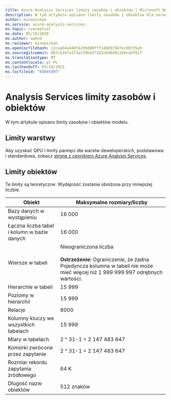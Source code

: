 ```yaml
---
title: Azure Analysis Services limity zasobów i obiektów | Microsoft Docs
description: W tym artykule opisano limity zasobów i obiektów dla serwera Azure Analysis Services.
author: minewiskan
ms.service: azure-analysis-services
ms.topic: conceptual
ms.date: 05/19/2020
ms.author: owend
ms.reviewer: minewiskan
ms.openlocfilehash: c2caab4e449f4299d00fff14b697887ec00f35e6
ms.sourcegitcommit: 867cb1b7a1f3a1f0b427282c648d411d0ca4f81f
ms.translationtype: MT
ms.contentlocale: pl-PL
ms.lasthandoff: 03/19/2021
ms.locfileid: "83697497"
---
```

# <a name="analysis-services-resource-and-object-limits"></a>Analysis Services limity zasobów i obiektów

W tym artykule opisano limity zasobów i obiektów modelu.

## <a name="tier-limits"></a>Limity warstwy

Aby uzyskać QPU i limity pamięci dla warstw deweloperskich, podstawowa i standardowa, zobacz [stronę z cennikiem Azure Analysis Services](https://azure.microsoft.com/pricing/details/analysis-services/).

## <a name="object-limits"></a>Limity obiektów

Te limity są teoretyczne. Wydajność zostanie obniżona przy mniejszej liczbie.

|Obiekt|Maksymalne rozmiary/liczby|  
|------------|----------------------------|  
|Bazy danych w wystąpieniu|16 000|  
|Łączna liczba tabel i kolumn w bazie danych|16 000|  
|Wiersze w tabeli|Nieograniczona liczba<br /><br /> **Ostrzeżenie:** Ograniczenie, że żadna Pojedyncza kolumna w tabeli nie może mieć więcej niż 1 999 999 997 odrębnych wartości.|  
|Hierarchie w tabeli|15 999|  
|Poziomy w hierarchii|15 999|  
|Relacje|8000|  
|Kolumny kluczy we wszystkich tabelach|15 999|  
|Miary w tabelach|2 ^ 31-1 = 2 147 483 647|  
|Komórki zwrócone przez zapytanie|2 ^ 31-1 = 2 147 483 647|  
|Rozmiar rekordu zapytania źródłowego|64 K|  
|Długość nazw obiektów|512 znaków|  


